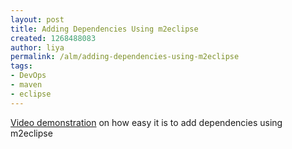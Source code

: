 ```yaml
---
layout: post
title: Adding Dependencies Using m2eclipse
created: 1268488083
author: liya
permalink: /alm/adding-dependencies-using-m2eclipse
tags:
- DevOps
- maven
- eclipse
---
```

<p><a href="http://www.sonatype.com/people/2010/03/adding-dependencies-using-m2eclipse/">Video demonstration</a> on how easy it is to add dependencies using m2eclipse</p>
